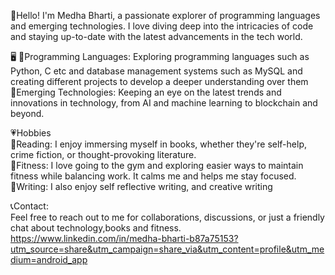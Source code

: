 👋Hello! I'm Medha Bharti, a passionate explorer of programming languages and emerging technologies. I love diving deep into the intricacies of code and staying up-to-date with the latest advancements in the tech world.
<br>

🖥
💫Programming Languages: 
Exploring programming languages such as Python, C etc and database management systems such as MySQL and creating different projects to develop a deeper understanding over them
<br>
💫Emerging Technologies: 
Keeping an eye on the latest trends and innovations in technology, from AI and machine learning to blockchain and beyond.
<br>

💗Hobbies
<br>
💫Reading:
I enjoy immersing myself in books, whether they're self-help, crime fiction, or thought-provoking literature.
<br>
💫Fitness:
I love going to the gym and exploring easier ways to maintain fitness while balancing work. It calms me and helps me stay focused.
<br>
💫Writing:
I also enjoy self reflective writing, and creative writing
<br>

📞Contact:
<br>
Feel free to reach out to me for collaborations, discussions, or just a friendly chat about technology,books and fitness.
<br>
https://www.linkedin.com/in/medha-bharti-b87a75153?utm_source=share&utm_campaign=share_via&utm_content=profile&utm_medium=android_app

